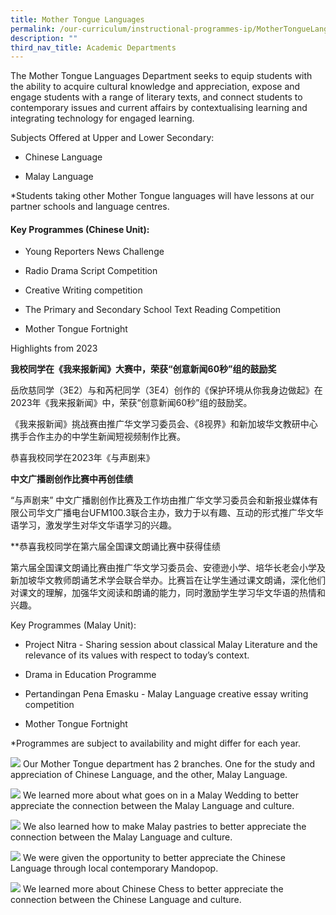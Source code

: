 ```yaml
---
title: Mother Tongue Languages
permalink: /our-curriculum/instructional-programmes-ip/MotherTongueLanguages/
description: ""
third_nav_title: Academic Departments
---
```

The Mother Tongue Languages Department seeks to equip students with the ability to acquire cultural knowledge and appreciation, expose and engage students with a range of literary texts, and connect students to contemporary issues and current affairs by contextualising learning and integrating technology for engaged learning.

Subjects Offered at Upper and Lower Secondary:

*   Chinese Language
    
*   Malay Language
    

\*Students taking other Mother Tongue languages will have lessons at our partner schools and language centres. 

#### Key Programmes (Chinese Unit):

*   Young Reporters News Challenge 
    
*   Radio Drama Script Competition 
    
*   Creative Writing competition 
    
*   The Primary and Secondary School Text Reading Competition 
    
*   Mother Tongue Fortnight 

Highlights from 2023


**我校同学在《我来报新闻》大赛中，荣获“创意新闻60秒”组的鼓励奖**

岳欣慈同学（3E2）与和芮杞同学（3E4）创作的《保护环境从你我身边做起》在2023年《我来报新闻》中，荣获“创意新闻60秒”组的鼓励奖。

《我来报新闻》挑战赛由推广华文学习委员会、《8视界》和新加坡华文教研中心携手合作主办的中学生新闻短视频制作比赛。

恭喜我校同学在2023年《与声剧来》


**中文广播剧创作比赛中再创佳绩**

“与声剧来” 中文广播剧创作比赛及工作坊由推广华文学习委员会和新报业媒体有限公司华文广播电台UFM100.3联合主办，致力于以有趣、互动的形式推广华文华语学习，激发学生对华文华语学习的兴趣。

**恭喜我校同学在第六届全国课文朗诵比赛中获得佳绩


第六届全国课文朗诵比赛由推广华文学习委员会、安德逊小学、培华长老会小学及新加坡华文教师朗诵艺术学会联合举办。比赛旨在让学生通过课文朗诵，深化他们对课文的理解，加强华文阅读和朗诵的能力，同时激励学生学习华文华语的热情和兴趣。


    

Key Programmes (Malay Unit):

*   Project Nitra - Sharing session about classical Malay Literature and the relevance of its values with respect to today’s context. 
    
*   Drama in Education Programme 
    
*   Pertandingan Pena Emasku - Malay Language creative essay writing competition
    
*   Mother Tongue Fortnight 
    

\*Programmes are subject to availability and might differ for each year.

![](/images/IP%20Departments/Mother%20Tongue/Capture.png)
Our Mother Tongue department has 2 branches. One for the study and appreciation of Chinese Language, and the other, Malay Language.

![](/images/IP%20Departments/Mother%20Tongue/S1_all.jpeg)
We learned more about what goes on in a Malay Wedding to better appreciate the connection between the Malay Language and culture.

![](/images/IP%20Departments/Mother%20Tongue/S3_Dadar2.jpg)
We also learned how to make Malay pastries to better appreciate the connection between the Malay Language and culture.

![](/images/IP%20Departments/Mother%20Tongue/SEC%203%20Cultural%20activitives_xin%20yao%20Concert%205.jpeg)
We were given the opportunity to better appreciate the Chinese Language through local contemporary Mandopop.

![](/images/IP%20Departments/Mother%20Tongue/SEC%203%20Cultural%20activitives_Chinese%20Chess%205.jpeg)
We learned more about Chinese Chess to better appreciate the connection between the Chinese Language and culture.